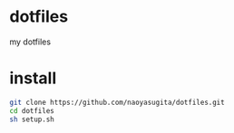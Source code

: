 # dotfiles
my dotfiles

# install
```bash
git clone https://github.com/naoyasugita/dotfiles.git
cd dotfiles
sh setup.sh
```
